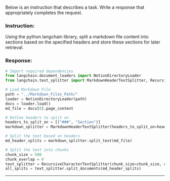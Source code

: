 Below is an instruction that describes a task. Write a response that appropriately completes the request.

### Instruction:
Using the python langchain library, split a markdown file content into sections based on the specified headers and store these sections for later retrieval.

### Response:
```python
# Import required dependencies
from langchain.document_loaders import NotionDirectoryLoader
from langchain.text_splitter import MarkdownHeaderTextSplitter, RecursiveCharacterTextSplitter

# Load Markdown File
path = "../Markdown_Files_Path/"
loader = NotionDirectoryLoader(path)
docs = loader.load()
md_file = docs[0].page_content

# Define headers to split on
headers_to_split_on = [("###", "Section")]
markdown_splitter = MarkdownHeaderTextSplitter(headers_to_split_on=headers_to_split_on)

# Split the text based on headers
md_header_splits = markdown_splitter.split_text(md_file)

# Split the text into chunks
chunk_size = 500
chunk_overlap = 0
text_splitter = RecursiveCharacterTextSplitter(chunk_size=chunk_size, chunk_overlap=chunk_overlap)
all_splits = text_splitter.split_documents(md_header_splits)
```
---
